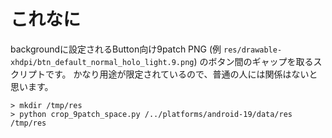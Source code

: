 # これなに

backgroundに設定されるButton向け9patch PNG
(例 ```res/drawable-xhdpi/btn_default_normal_holo_light.9.png```)
のボタン間のギャップを取るスクリプトです。
かなり用途が限定されているので、普通の人には関係はないと思います。

    > mkdir /tmp/res
    > python crop_9patch_space.py /../platforms/android-19/data/res /tmp/res
